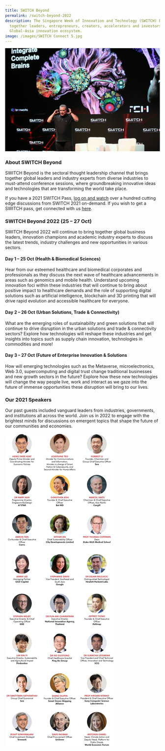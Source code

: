 ```yaml
---
title: SWITCH Beyond
permalink: /switch-beyond-2022
description: The Singapore Week of Innovation and Technology (SWITCH) brings
  together leaders, entrepreneurs, creators, accelerators and investors from the
  Global-Asia innovation ecosystem.
image: /images/SWITCH Connect 5.jpg
---
```

![](/images/SWITCH%20Connect%205.jpg)
### About SWITCH Beyond
SWITCH Beyond is the sectoral thought leadership channel that brings together global leaders and industry experts from diverse industries to must-attend conference sessions, where groundbreaking innovative ideas and technologies that are transforming the world take place.

If you have a 2021 SWITCH Pass, [log on and watch](https://community.switchsg.org/sessions) over a hundred cutting edge discussions from SWITCH 2021 on-demand. If you wish to get a SWITCH pass, get connected with us [here](https://go.gov.sg/switch-community-interest-web).

### SWITCH Beyond 2022 (25 – 27 Oct) 
SWITCH Beyond 2022 will continue to bring together global business leaders, innovation champions and academic industry experts to discuss the latest trends, industry challenges and new opportunities in various sectors.

#### Day 1 – 25 Oct (Health & Biomedical Sciences) 
Hear from our esteemed healthcare and biomedical corporates and professionals as they discuss the next wave of healthcare advancements in areas such as genomics and mobile health. Understand upcoming innovation foci within these industries that will continue to bring about positive impact to healthcare demands and the role of supporting digital solutions such as artificial intelligence, blockchain and 3D printing that will drive rapid evolution and accessible healthcare for everyone.


#### Day 2 – 26 Oct (Urban Solutions, Trade & Connectivity) 
What are the emerging roles of sustainability and green solutions that will continue to drive disruption in the urban solutions and trade & connectivity sectors? Explore how technologies will reshape these industries and get insights into topics such as supply chain innovation, technologies in commodities and more!  


#### Day 3 – 27 Oct (Future of Enterprise Innovation & Solutions
How will emerging technologies such as the Metaverse, microelectronics, Web 3.0, supercomputing and digital trust change  traditional businesses and new growth sectors in the future? Explore how these new technologies will change the way people live, work and interact as we gaze into the future of immense opportunities these disruption will bring to our lives.  


### Our 2021 Speakers
Our past guests included vanguard leaders from industries, governments, and institutions all across the world.  Join us in 2022 to engage with the brightest minds for discussions on emergent topics that shape the future of our communities and economies.

![SWITCH 2021 Speakers](/images/SWITCH_2021_Speakers_Beyond_Overview_Highlights_v6.png)